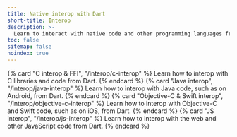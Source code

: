```yaml
---
title: Native interop with Dart
short-title: Interop
description: >-
  Learn to interact with native code and other programming languages from Dart.
toc: false
sitemap: false
noindex: true
---
```


<div class="card-list no_toc_section">
  {% card "C interop & FFI", "/interop/c-interop" %}
    Learn how to interop with C libraries and code from Dart.
  {% endcard %}
  {% card "Java interop", "/interop/java-interop" %}
    Learn how to interop with Java code, such as on Android, from Dart.
  {% endcard %}
  {% card "Objective-C & Swift interop", "/interop/objective-c-interop" %}
    Learn how to interop with Objective-C and Swift code,
    such as on iOS, from Dart.
  {% endcard %}
  {% card "JS interop", "/interop/js-interop" %}
    Learn how to interop with the web and other JavaScript code from Dart.
  {% endcard %}
</div>
